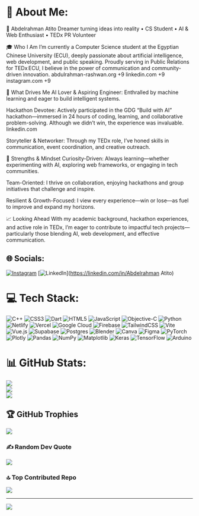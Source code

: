 # 💫 About Me:
🔹 Abdelrahman Atito
Dreamer turning ideas into reality • CS Student • AI & Web Enthusiast • TEDx PR Volunteer

🎓 Who I Am
I’m currently a Computer Science student at the Egyptian Chinese University (ECU), deeply passionate about artificial intelligence, web development, and public speaking. Proudly serving in Public Relations for TEDx ECU, I believe in the power of communication and community-driven innovation. 
abdulrahman-rashwan.org
+9
linkedin.com
+9
instagram.com
+9

🚀 What Drives Me
AI Lover & Aspiring Engineer: Enthralled by machine learning and eager to build intelligent systems.

Hackathon Devotee: Actively participated in the GDG “Build with AI” hackathon—immersed in 24 hours of coding, learning, and collaborative problem-solving. Although we didn’t win, the experience was invaluable. 
linkedin.com

Storyteller & Networker: Through my TEDx role, I’ve honed skills in communication, event coordination, and creative outreach.

🧠 Strengths & Mindset
Curiosity-Driven: Always learning—whether experimenting with AI, exploring web frameworks, or engaging in tech communities.

Team-Oriented: I thrive on collaboration, enjoying hackathons and group initiatives that challenge and inspire.

Resilient & Growth-Focused: I view every experience—win or lose—as fuel to improve and expand my horizons.

📈 Looking Ahead
With my academic background, hackathon experiences, and active role in TEDx, I’m eager to contribute to impactful tech projects—particularly those blending AI, web development, and effective communication.




## 🌐 Socials:
[![Instagram](https://img.shields.io/badge/Instagram-%23E4405F.svg?logo=Instagram&logoColor=white)](https://instagram.com/abdelrahman_at2) [![LinkedIn](https://img.shields.io/badge/LinkedIn-%230077B5.svg?logo=linkedin&logoColor=white)](https://linkedin.com/in/Abdelrahman Atito) 

# 💻 Tech Stack:
![C++](https://img.shields.io/badge/c++-%2300599C.svg?style=flat&logo=c%2B%2B&logoColor=white) ![CSS3](https://img.shields.io/badge/css3-%231572B6.svg?style=flat&logo=css3&logoColor=white) ![Dart](https://img.shields.io/badge/dart-%230175C2.svg?style=flat&logo=dart&logoColor=white) ![HTML5](https://img.shields.io/badge/html5-%23E34F26.svg?style=flat&logo=html5&logoColor=white) ![JavaScript](https://img.shields.io/badge/javascript-%23323330.svg?style=flat&logo=javascript&logoColor=%23F7DF1E) ![Objective-C](https://img.shields.io/badge/OBJECTIVE--C-%233A95E3.svg?style=flat&logo=apple&logoColor=white) ![Python](https://img.shields.io/badge/python-3670A0?style=flat&logo=python&logoColor=ffdd54) ![Netlify](https://img.shields.io/badge/netlify-%23000000.svg?style=flat&logo=netlify&logoColor=#00C7B7) ![Vercel](https://img.shields.io/badge/vercel-%23000000.svg?style=flat&logo=vercel&logoColor=white) ![Google Cloud](https://img.shields.io/badge/GoogleCloud-%234285F4.svg?style=flat&logo=google-cloud&logoColor=white) ![Firebase](https://img.shields.io/badge/firebase-%23039BE5.svg?style=flat&logo=firebase) ![TailwindCSS](https://img.shields.io/badge/tailwindcss-%2338B2AC.svg?style=flat&logo=tailwind-css&logoColor=white) ![Vite](https://img.shields.io/badge/vite-%23646CFF.svg?style=flat&logo=vite&logoColor=white) ![Vue.js](https://img.shields.io/badge/vue.js-%2335495e.svg?style=flat&logo=vuedotjs&logoColor=%234FC08D) ![Supabase](https://img.shields.io/badge/Supabase-3ECF8E?style=flat&logo=supabase&logoColor=white) ![Postgres](https://img.shields.io/badge/postgres-%23316192.svg?style=flat&logo=postgresql&logoColor=white) ![Blender](https://img.shields.io/badge/blender-%23F5792A.svg?style=flat&logo=blender&logoColor=white) ![Canva](https://img.shields.io/badge/Canva-%2300C4CC.svg?style=flat&logo=Canva&logoColor=white) ![Figma](https://img.shields.io/badge/figma-%23F24E1E.svg?style=flat&logo=figma&logoColor=white) ![PyTorch](https://img.shields.io/badge/PyTorch-%23EE4C2C.svg?style=flat&logo=PyTorch&logoColor=white) ![Plotly](https://img.shields.io/badge/Plotly-%233F4F75.svg?style=flat&logo=plotly&logoColor=white) ![Pandas](https://img.shields.io/badge/pandas-%23150458.svg?style=flat&logo=pandas&logoColor=white) ![NumPy](https://img.shields.io/badge/numpy-%23013243.svg?style=flat&logo=numpy&logoColor=white) ![Matplotlib](https://img.shields.io/badge/Matplotlib-%23ffffff.svg?style=flat&logo=Matplotlib&logoColor=black) ![Keras](https://img.shields.io/badge/Keras-%23D00000.svg?style=flat&logo=Keras&logoColor=white) ![TensorFlow](https://img.shields.io/badge/TensorFlow-%23FF6F00.svg?style=flat&logo=TensorFlow&logoColor=white) ![Arduino](https://img.shields.io/badge/-Arduino-00979D?style=flat&logo=Arduino&logoColor=white)
# 📊 GitHub Stats:
![](https://github-readme-stats.vercel.app/api?username=abdelrahmanatito&theme=dark&hide_border=false&include_all_commits=true&count_private=true)<br/>
![](https://nirzak-streak-stats.vercel.app/?user=abdelrahmanatito&theme=dark&hide_border=false)<br/>
![](https://github-readme-stats.vercel.app/api/top-langs/?username=abdelrahmanatito&theme=dark&hide_border=false&include_all_commits=true&count_private=true&layout=compact)

## 🏆 GitHub Trophies
![](https://github-profile-trophy.vercel.app/?username=abdelrahmanatito&theme=radical&no-frame=false&no-bg=true&margin-w=4)

### ✍️ Random Dev Quote
![](https://quotes-github-readme.vercel.app/api?type=horizontal&theme=radical)

### 🔝 Top Contributed Repo
![](https://github-contributor-stats.vercel.app/api?username=abdelrahmanatito&limit=5&theme=dark&combine_all_yearly_contributions=true)

---
[![](https://visitcount.itsvg.in/api?id=abdelrahmanatito&icon=0&color=0)](https://visitcount.itsvg.in)

<!-- Proudly created with GPRM ( https://gprm.itsvg.in ) -->
